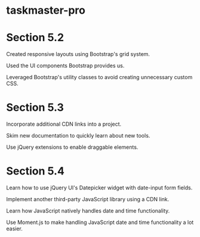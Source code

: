 # taskmaster-pro

# Section 5.2

Created responsive layouts using Bootstrap's grid system.

Used the UI components Bootstrap provides us.

Leveraged Bootstrap's utility classes to avoid creating unnecessary custom CSS.

# Section 5.3

Incorporate additional CDN links into a project.

Skim new documentation to quickly learn about new tools.

Use jQuery extensions to enable draggable elements.

# Section 5.4

Learn how to use jQuery UI's Datepicker widget with date-input form fields.

Implement another third-party JavaScript library using a CDN link.

Learn how JavaScript natively handles date and time functionality.

Use Moment.js to make handling JavaScript date and time functionality a lot easier.
